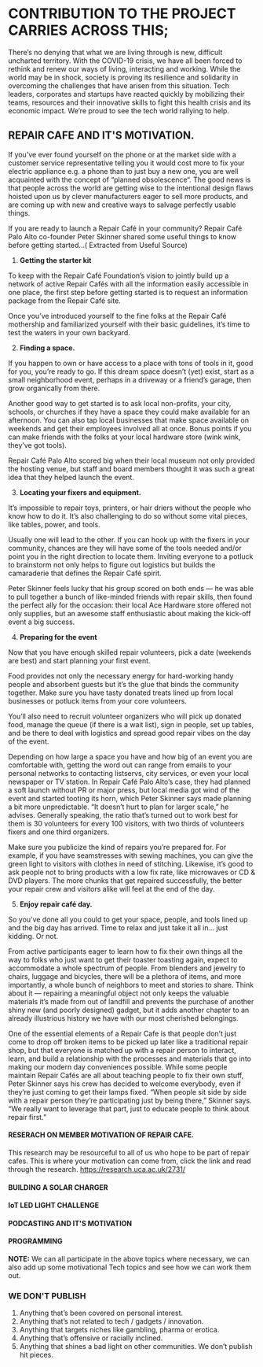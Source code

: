 # CONTRIBUTION TO THE PROJECT CARRIES ACROSS THIS;

There’s no denying that what we are living through is new, difficult uncharted territory. With the COVID-19 crisis, we have all been forced to rethink and renew our ways of living, interacting and working. While the world may be in shock, society is proving its resilience and solidarity in overcoming the challenges that have arisen from this situation. Tech leaders, corporates and startups have reacted quickly by mobilizing their teams, resources and their innovative skills to fight this health crisis and its economic impact. We’re proud to see the tech world rallying to help.

## REPAIR CAFE AND IT'S MOTIVATION.

If you’ve ever found yourself on the phone or at the market side with a customer service representative telling you it would cost more to fix your electric appliance e.g. a phone than to just buy a new one, you are well acquainted with the concept of “planned obsolescence“. The good news is that people across the world are getting wise to the intentional design flaws hoisted upon us by clever manufacturers eager to sell more products, and are coming up with new and creative ways to salvage perfectly usable things.

If you are ready to launch a Repair Café in your community? Repair Café Palo Alto co-founder Peter Skinner shared some useful things to know before getting started…( Extracted from Useful Source)

1. **Getting the starter kit**

To keep with the Repair Café Foundation’s vision to jointly build up a network of active Repair Cafés with all the information easily accessible in one place, the first step before getting started is to request an information package from the Repair Café site.

Once you’ve introduced yourself to the fine folks at the Repair Café mothership and familiarized yourself with their basic guidelines, it’s time to test the waters in your own backyard.

2. **Finding a space.**

If you happen to own or have access to a place with tons of tools in it, good for you, you’re ready to go. If this dream space doesn’t (yet) exist, start as a small neighborhood event, perhaps in a driveway or a friend’s garage, then grow organically from there.

Another good way to get started is to ask local non-profits, your city, schools, or churches if they have a space they could make available for an afternoon. You can also tap local businesses that make space available on weekends and get their employees involved all at once. Bonus points if you can make friends with the folks at your local hardware store (wink wink, they’ve got tools).

Repair Café Palo Alto scored big when their local museum not only provided the hosting venue, but staff and board members thought it was such a great idea that they helped launch the event.

3. **Locating your fixers and equipment.**

It’s impossible to repair toys, printers, or hair driers without the people who know how to do it. It’s also challenging to do so without some vital pieces, like tables, power, and tools.

Usually one will lead to the other. If you can hook up with the fixers in your community, chances are they will have some of the tools needed and/or point you in the right direction to locate them. Inviting everyone to a potluck to brainstorm not only helps to figure out logistics but builds the camaraderie that defines the Repair Café spirit.

Peter Skinner feels lucky that his group scored on both ends — he was able to pull together a bunch of like-minded friends with repair skills, then found the perfect ally for the occasion: their local Ace Hardware store offered not only supplies, but an awesome staff enthusiastic about making the kick-off event a big success.

4. **Preparing for the event**

Now that you have enough skilled repair volunteers, pick a date (weekends are best) and start planning your first event.

Food provides not only the necessary energy for hard-working handy people and absorbent guests but it’s the glue that binds the community together. Make sure you have tasty donated treats lined up from local businesses or potluck items from your core volunteers.

You’ll also need to recruit volunteer organizers who will pick up donated food, manage the queue (if there is a wait list), sign in people, set up tables, and be there to deal with logistics and spread good repair vibes on the day of the event.

Depending on how large a space you have and how big of an event you are comfortable with, getting the word out can range from emails to your personal networks to contacting listservs, city services, or even your local newspaper or TV station. In Repair Café Palo Alto’s case, they had planned a soft launch without PR or major press, but local media got wind of the event and started tooting its horn, which Peter Skinner says made planning a bit more unpredictable. “It doesn’t hurt to plan for larger scale,” he advises. Generally speaking, the ratio that’s turned out to work best for them is 30 volunteers for every 100 visitors, with two thirds of volunteers fixers and one third organizers.

Make sure you publicize the kind of repairs you’re prepared for. For example, if you have seamstresses with sewing machines, you can give the green light to visitors with clothes in need of stitching. Likewise, it’s good to ask people not to bring products with a low fix rate, like microwaves or CD & DVD players. The more chunks that get repaired successfully, the better your repair crew and visitors alike will feel at the end of the day.

5. **Enjoy repair café day.**

So you’ve done all you could to get your space, people, and tools lined up and the big day has arrived. Time to relax and just take it all in… just kidding. Or not.

From active participants eager to learn how to fix their own things all the way to folks who just want to get their toaster toasting again, expect to accommodate a whole spectrum of people. From blenders and jewelry to chairs, luggage and bicycles, there will be a plethora of items, and more importantly, a whole bunch of neighbors to meet and stories to share. Think about it — repairing a meaningful object not only keeps the valuable materials it’s made from out of landfill and prevents the purchase of another shiny new (and poorly designed) gadget, but it adds another chapter to an already illustrious history we have with our most cherished belongings.

One of the essential elements of a Repair Cafe is that people don’t just come to drop off broken items to be picked up later like a traditional repair shop, but that everyone is matched up with a repair person to interact, learn, and build a relationship with the processes and materials that go into making our modern day conveniences possible. While some people maintain Repair Cafés are all about teaching people to fix their own stuff, Peter Skinner says his crew has decided to welcome everybody, even if they’re just coming to get their lamps fixed. “When people sit side by side with a repair person they’re participating just by being there,” Skinner says. “We really want to leverage that part, just to educate people to think about repair first.”

#### RESERACH ON MEMBER MOTIVATION OF REPAIR CAFE.

This research may be resourceful to all of us who hope to be part of repair cafes. This is where your motivation can come from, click the link and read through the research.
https://research.uca.ac.uk/2731/

#### BUILDING A SOLAR CHARGER

#### IoT LED LIGHT CHALLENGE

#### PODCASTING AND IT'S MOTIVATION

#### PROGRAMMING

**NOTE:** We can all participate in the above topics where necessary, we can also add up some motivational Tech topics and see how we can work them out.
### WE DON'T PUBLISH

1. Anything that’s been covered on personal interest.
2. Anything that’s not related to tech / gadgets / innovation.
3. Anything that targets niches like gambling, pharma or erotica.
4. Anything that’s offensive or racially inclined.
5. Anything that shines a bad light on other communities. We don’t publish hit pieces.
